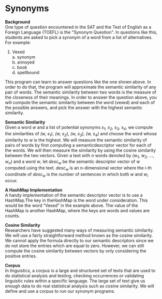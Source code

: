 # Synonyms
<b>Background</b></br>
One type of question encountered in the SAT and the Test of English as a Foreign Language (TOEFL) is the "Synonym Question". In questions like this, students are asked to pick a synonym of a word from a list of alternatives. For example:
1. Vexed</br>
a. synonym</br>b. annoyed</br>c. book</br>d. spellbound</br>

This program can learn to answer questions like the one shown above. In order to do that, the program will approximate the semantic similarity of any pair of words. The semantic similarity between two words is the measure of the closeness of their meanings. In order to answer the question above, you will compute the semantic similarity between the word (vexed) and each of the possible answers, and pick the answer with the highest semantic similarity.

<b>Semantic Similarity</b></br>
Given a word <i>w</i> and a list of potential synonyms <i>s<sub>1</sub>, s<sub>2</sub>, s<sub>3</sub>, s<sub>4</sub></i>, we compute the similarities of <i>(w, s<sub>1</sub>), (w, s<sub>2</sub>), (w, s<sub>3</sub>), (w, s<sub>4</sub>)</i> and choose the word whose similarity to <i>w</i> is the highest. We will measure the semantic similarity of pairs of words by first computing a semanticdescriptor vector for each of the words. We will then measure the similarity by using the cosine similarity between the two vectors. Given a text with <i>n</i> words denoted by <i>(w<sub>1</sub>, w<sub>2</sub>, ..., w<sub>n</sub>)</i> and a word <i>w</i>, let <i>desc<sub>w</sub></i> be the semantic descriptor vector of <i>w</i> computed using the text. <i>desc<sub>w</sub></i> is an n-dimensional vector where the i-th coordinate of <i>desc<sub>w</sub></i> is the number of sentences in which both <i>w</i> and <i>w<sub>i</sub></i> occur.

<b>A HashMap Implementation</b></br>
A handy implementation of the semantic descriptor vector is to use a HashMap.The key in theHashMap is the word under consideration. This would be the word “Vexed” in the example above. The value of the HashMap is another HashMap, where the keys are words and values are counts.

<b>Cosine Similarity</b></br>
Researchers have suggested many ways of measuring semantic similarity. We will use a fairly straightforward method known as the cosine similarity. We cannot apply the formula directly to our semantic descriptors since we do not store the entries which are equal to zero. However, we can still compute the cosine similarity between vectors by only considering the positive entries.

<b>Corpus</b></br>
In linguistics, a corpus is a large and structured set of texts that are used to do statistical analysis and testing, checking occurrences or validating linguistic rules within a specific language. The large set of text give us enough data to do real statistical analysis such as cosine similarity. We will define and use a corpus to run our synonym programs.
